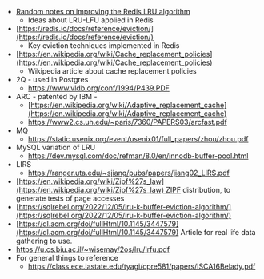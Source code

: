 
- [Random notes on improving the Redis LRU algorithm](http://antirez.com/news/109)
    - Ideas about LRU-LFU applied in Redis
- [https://redis.io/docs/reference/eviction/](https://redis.io/docs/reference/eviction/)
    - Key eviction techniques implemented in Redis
- [https://en.wikipedia.org/wiki/Cache_replacement_policies](https://en.wikipedia.org/wiki/Cache_replacement_policies)
    - Wikipedia article about cache replacement policies
- 2Q - used in Postgres
	- https://www.vldb.org/conf/1994/P439.PDF
- ARC - patented by IBM -
	- [https://en.wikipedia.org/wiki/Adaptive_replacement_cache](https://en.wikipedia.org/wiki/Adaptive_replacement_cache)
	- https://www2.cs.uh.edu/~paris/7360/PAPERS03/arcfast.pdf
- MQ
	- https://static.usenix.org/event/usenix01/full_papers/zhou/zhou.pdf
- MySQL variation of LRU
	- https://dev.mysql.com/doc/refman/8.0/en/innodb-buffer-pool.html
- LIRS
	- https://ranger.uta.edu/~sjiang/pubs/papers/jiang02_LIRS.pdf
- [https://en.wikipedia.org/wiki/Zipf%27s_law](https://en.wikipedia.org/wiki/Zipf%27s_law) ZIPF distribution, to generate tests of page accesses
- [https://sqlrebel.org/2022/12/05/lru-k-buffer-eviction-algorithm/](https://sqlrebel.org/2022/12/05/lru-k-buffer-eviction-algorithm/)
- [https://dl.acm.org/doi/fullHtml/10.1145/3447579](https://dl.acm.org/doi/fullHtml/10.1145/3447579) Article for real life data gathering to use.
- https://u.cs.biu.ac.il/~wisemay/2os/lru/lrfu.pdf
- For general things to reference
	- https://class.ece.iastate.edu/tyagi/cpre581/papers/ISCA16Belady.pdf